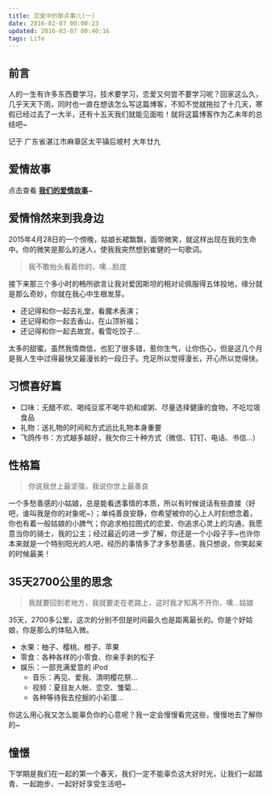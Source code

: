 ```yaml
---
title: 恋爱中的那点事儿(一)
date: 2016-02-07 00:00:23
updated: 2016-02-07 00:40:16
tags: Life
---
```


## 前言

人的一生有许多东西要学习，技术要学习，恋爱又何尝不要学习呢？回家这么久，几乎天天下雨，同时也一直在想该怎么写这篇博客，不知不觉就拖拉了十几天，寒假已经过去了一大半，还有十五天我们就能见面啦！就将这篇博客作为乙未年的总结吧~

<i class="fa fa-map-marker fa-lg"></i> 记于 广东省湛江市麻章区太平镇后坡村 大年廿九

<!-- more -->

## 爱情故事

点击查看 **[我们的爱情故事](/love)**~

## 爱情悄然来到我身边

2015年4月28日的一个傍晚，姑娘长裙飘飘，面带微笑，就这样出现在我的生命中。你的微笑是那么的迷人，使我我突然想到崔健的一句歌词。

> 我不敢抬头看着你的，噢...脸庞

接下来那三个多小时的畅所欲言让我对爱因斯坦的相对论佩服得五体投地，缘分就是那么奇妙，你就在我心中生根发芽。

* 还记得和你一起去礼堂，看魔术表演；
* 还记得和你一起去香山，在山顶祈福；
* 还记得和你一起去故宫，看雪吃饺子...

太多的甜蜜。虽然我情商低，也犯了很多错，惹你生气，让你伤心，但是这几个月是我人生中过得最快又最漫长的一段日子。充足所以觉得漫长，开心所以觉得快。

## 习惯喜好篇

* 口味：无醋不欢、喝纯豆浆不喝牛奶和咸粥、尽量选择健康的食物，不吃垃圾食品
* 礼物：送礼物的时间和方式远比礼物本身重要
* 飞鸽传书：方式越多越好，我欠你三十种方式（微信、钉钉、电话、书信...）


## 性格篇

> 你说我世上最坚强，我说你世上最善良

一个多愁善感的小姑娘，总是能看透事情的本质，所以有时候说话有些直接（好吧，谁叫我是你的对象呢~）；单纯善良安静，你希望被你的心上人时刻想念着，你也有着一般姑娘的小脾气；你追求柏拉图式的恋爱、你追求心灵上的沟通，我愿意当你的骑士，我的公主；经过最近的进一步了解，你还是一个小段子手~也许你本来就是一个特别阳光的人吧，经历的事情多了才多愁善感，我只想说，你笑起来的时候最美！

## 35天2700公里的思念

> 我就要回到老地方，我就要走在老路上，这时我才知离不开你，噢...姑娘

35天，2700多公里，这次的分别不但是时间最久也是距离最长的。你是个好姑娘，你是那么的体贴入微。

* 水果：柚子、樱桃、橙子、苹果
* 零食：各种各样的小零食、你亲手剥的松子
* 娱乐：一部充满爱意的 iPod
    * 音乐：再见、爱我、清明樱花祭...
    * 视频：夏目友人帐、恋空、雏菊...
    * 各种等待我去挖掘的小彩蛋...

你这么用心我又怎么能辜负你的心意呢？我一定会慢慢看完这些，慢慢地去了解你的~

## 憧憬

下学期是我们在一起的第一个春天，我们一定不能辜负这大好时光，让我们一起踏青、一起跑步、一起好好享受生活吧~